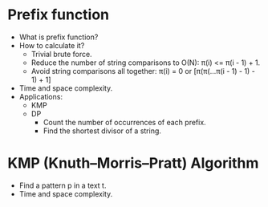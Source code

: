 # Prefix function

- What is prefix function?
- How to calculate it?
  - Trivial brute force.
  - Reduce the number of string comparisons to O(N): π(i) <= π(i - 1) + 1.
  - Avoid string comparisons all together: π(i) = 0 or [π(π(...π(i - 1) - 1) - 1) + 1]
- Time and space complexity.
- Applications:
  - KMP
  - DP
    - Count the number of occurrences of each prefix.
    - Find the shortest divisor of a string.

# KMP (Knuth–Morris–Pratt) Algorithm

- Find a pattern p in a text t.
- Time and space complexity.